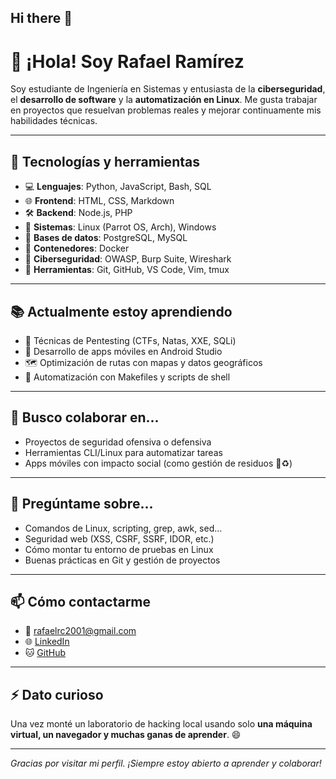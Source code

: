 ## Hi there 👋

# 👋 ¡Hola! Soy Rafael Ramírez

Soy estudiante de Ingeniería en Sistemas y entusiasta de la **ciberseguridad**, el **desarrollo de software** y la **automatización en Linux**. Me gusta trabajar en proyectos que resuelvan problemas reales y mejorar continuamente mis habilidades técnicas.

---

## 🚀 Tecnologías y herramientas

- 💻 **Lenguajes**: Python, JavaScript, Bash, SQL
- 🌐 **Frontend**: HTML, CSS, Markdown
- 🛠️ **Backend**: Node.js, PHP
- 🐧 **Sistemas**: Linux (Parrot OS, Arch), Windows
- 🐘 **Bases de datos**: PostgreSQL, MySQL
- 🐳 **Contenedores**: Docker
- 🔐 **Ciberseguridad**: OWASP, Burp Suite, Wireshark
- 🔧 **Herramientas**: Git, GitHub, VS Code, Vim, tmux

---

## 📚 Actualmente estoy aprendiendo

- 🔐 Técnicas de Pentesting (CTFs, Natas, XXE, SQLi)
- 📱 Desarrollo de apps móviles en Android Studio
- 🗺️ Optimización de rutas con mapas y datos geográficos
- 🔄 Automatización con Makefiles y scripts de shell

---

## 👯 Busco colaborar en...

- Proyectos de seguridad ofensiva o defensiva
- Herramientas CLI/Linux para automatizar tareas
- Apps móviles con impacto social (como gestión de residuos 🚛♻️)

---

## 💬 Pregúntame sobre...

- Comandos de Linux, scripting, grep, awk, sed...
- Seguridad web (XSS, CSRF, SSRF, IDOR, etc.)
- Cómo montar tu entorno de pruebas en Linux
- Buenas prácticas en Git y gestión de proyectos

---

## 📫 Cómo contactarme

- 📧 rafaelrc2001@gmail.com
- 🌐 [LinkedIn](www.linkedin.com/in/diego-rafael-ramirez-contreras-222719227)
- 🐱 [GitHub](https://github.com/rafaelrc2001)

---

## ⚡ Dato curioso

Una vez monté un laboratorio de hacking local usando solo **una máquina virtual, un navegador y muchas ganas de aprender**. 😄

---

_Gracias por visitar mi perfil. ¡Siempre estoy abierto a aprender y colaborar!_


